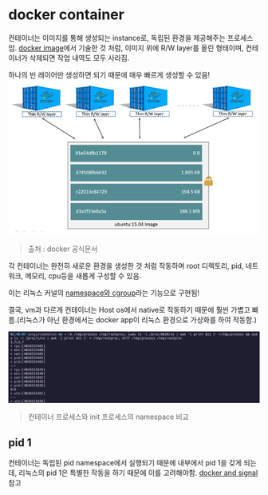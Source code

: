 # docker container

컨테이너는 이미지를 통해 생성되는 instance로, 독립된 환경을 제공해주는 프로세스임. [docker image](/docker/docker-image.md)에서 기술한 것 처럼, 이미지 위에 R/W layer를 올린 형태이며, 컨테이너가 삭제되면 작업 내역도 모두 사라짐.

하나의 빈 레이어만 생성하면 되기 때문에 매우 빠르게 생성할 수 있음!
![docker container layer](/image/docker-container-layer.jpg)
> 출처 : docker 공식문서

각 컨테이너는 완전히 새로운 환경을 생성한 것 처럼 작동하며 root 디렉토리, pid, 네트워크, 메모리, cpu등을 새롭게 구성할 수 있음.

이는 리눅스 커널의 [namespace와 cgroup](/linux/namespace.md)라는 기능으로 구현됨!

결국, vm과 다르게 컨테이너는 Host os에서 native로 작동하기 때문에 훨씬 가볍고 빠름.(리눅스가 아닌 환경에서는 docker app이 리눅스 환경으로 가상화를 하여 작동함.)

![linux namespace compare with docker process](/image/linux-namespace-comp2.png)
> 컨테이너 프로세스와 init 프로세스의 namespace 비교

## pid 1

컨테이너는 독립된 pid namespace에서 실행되기 때문에 내부에서 pid 1을 갖게 되는데, 리눅스의 pid 1은 특별한 작동을 하기 때문에 이를 고려해야함. [docker and signal](/docker/signal-and-docker.md) 참고

